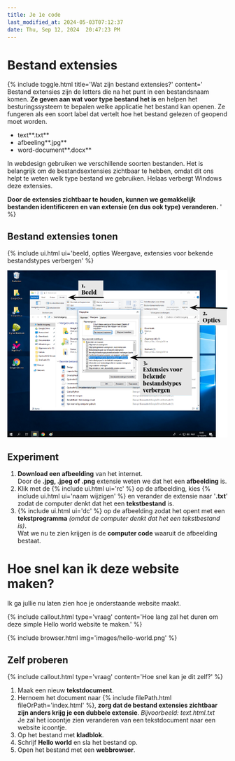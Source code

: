 ```yaml
---
title: Je 1e code
last_modified_at: 2024-05-03T07:12:37
date: Thu, Sep 12, 2024  20:47:23 PM
---
```


# Bestand extensies

{% include toggle.html title='Wat zijn bestand extensies?' content='
Bestand extensies zijn de letters die na het punt in een bestandsnaam komen.
**Ze geven aan wat voor type bestand het is** en helpen het besturingssysteem te bepalen welke applicatie het bestand kan openen. 
Ze fungeren als een soort label dat vertelt hoe het bestand gelezen of geopend moet worden.

- text**.txt**
- afbeeling**.jpg**
- word-document**.docx**

In webdesign gebruiken we verschillende soorten bestanden. Het is belangrijk om de bestandsextensies zichtbaar te hebben, omdat dit ons helpt te weten welk type bestand we gebruiken.
Helaas verbergt Windows deze extensies.

**Door de extensies zichtbaar te houden, kunnen we gemakkelijk bestanden identificeren en van extensie (en dus ook type) veranderen.**
' %}

## Bestand extensies tonen

{% include ui.html ui='beeld, opties Weergave, extensies voor bekende bestandstypes verbergen' %}

![Bestand extensies tonen](images/bestand-extensies-tonen.png)

## Experiment

1. **Download een afbeelding** van het internet.  
Door de **.jpg, .jpeg of .png** extensie weten we dat het een **afbeelding** is.
2. Klik met de {% include ui.html ui='rc' %} op de afbeelding, kies {% include ui.html ui='naam wijzigen' %} en verander de extensie naar '**.txt**' zodat de computer denkt dat het een **tekstbestand** is.
3. {% include ui.html ui='dc' %} op de afbeelding zodat het opent met een **tekstprogramma**  *(omdat de computer denkt dat het een tekstbestand is)*.  
Wat we nu te zien krijgen is de **computer code** waaruit de afbeelding bestaat.

# Hoe snel kan ik deze website maken?

Ik ga jullie nu laten zien hoe je onderstaande website maakt.  

{% include callout.html type='vraag' content='Hoe lang zal het duren om deze simple Hello world website te maken.' %}

{% include browser.html img='images/hello-world.png' %}

## Zelf proberen

{% include callout.html type='vraag' content='Hoe snel kan je dit zelf?' %}

1. Maak een nieuw **tekstdocument**.
2. Hernoem het document naar {% include filePath.html fileOrPath='index.html' %}, **zorg dat de bestand extensies zichtbaar zijn anders krijg je een dubbele extensie**.
    *Bijvoorbeeld: text.html.txt*  
    Je zal het icoontje zien veranderen van een tekstdocument naar een website icoontje.
3. Op het bestand met **kladblok**.
4. Schrijf **Hello world** en sla het bestand op.
5. Open het bestand met een **webbrowser**.
